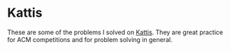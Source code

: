 # Kattis
These are some of the problems I solved on [Kattis](https://open.kattis.com/).
They are great practice for ACM competitions and for problem solving in general.
